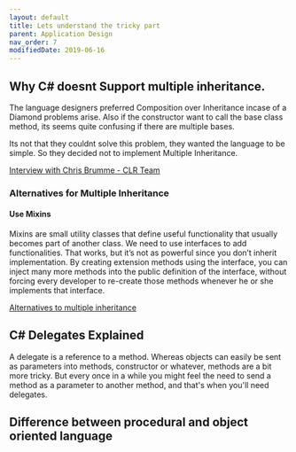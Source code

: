 ```yaml
---
layout: default
title: Lets understand the tricky part
parent: Application Design
nav_order: 7
modifiedDate: 2019-06-16
---
```


## Why C# doesnt Support multiple inheritance.
The language designers preferred Composition over Inheritance incase of a Diamond problems arise. 
Also if the constructor want to call the base class method, its seems quite confusing if there are multiple bases. 

Its not that they couldnt solve this problem, they wanted the language to be simple. So they decided not to implement Multiple Inheritance. 

<!-- more -->
[Interview with Chris Brumme - CLR Team](https://devblogs.microsoft.com/csharpfaq/why-doesnt-c-support-multiple-inheritance/)
### Alternatives for Multiple Inheritance
#### Use Mixins
Mixins are small utility classes that define useful functionality that usually becomes part of another class. We need to use interfaces to add functionalities. That works, but it’s not as powerful since you don’t inherit implementation. By creating extension methods using the interface, you can inject many more methods into the public definition of the interface, without forcing every developer to re-create those methods whenever he or she implements that interface.

[Alternatives to multiple inheritance](https://stackoverflow.com/questions/1289712/what-are-some-good-alternatives-to-multiple-inheritance-in-net)


## C# Delegates Explained
A delegate is a reference to a method. Whereas objects can easily be sent as parameters into methods, constructor or whatever, methods are a bit more tricky. But every once in a while you might feel the need to send a method as a parameter to another method, and that's when you'll need delegates.

## Difference between procedural and object oriented language



